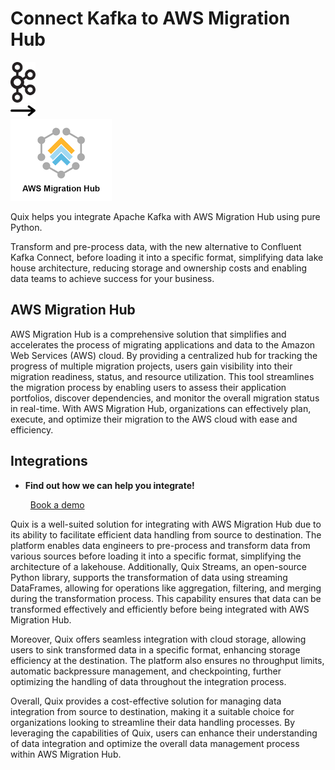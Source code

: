 # Connect Kafka to AWS Migration Hub

<div class="connect-images cards blog-grid-card" markdown>
<div>
<img src="../images/kafka_logo.png" width="40px" />
</div>
<div>
<img src="../images/arrow.svg" width="40px" />
</div>
<div>
<img src="./images/aws-migration-hub_1.jpg" />
</div>
</div>

Quix helps you integrate Apache Kafka with AWS Migration Hub using pure Python.

Transform and pre-process data, with the new alternative to Confluent Kafka Connect, before loading it into a specific format, simplifying data lake house architecture, reducing storage and ownership costs and enabling data teams to achieve success for your business.

## AWS Migration Hub

AWS Migration Hub is a comprehensive solution that simplifies and accelerates the process of migrating applications and data to the Amazon Web Services (AWS) cloud. By providing a centralized hub for tracking the progress of multiple migration projects, users gain visibility into their migration readiness, status, and resource utilization. This tool streamlines the migration process by enabling users to assess their application portfolios, discover dependencies, and monitor the overall migration status in real-time. With AWS Migration Hub, organizations can effectively plan, execute, and optimize their migration to the AWS cloud with ease and efficiency.

## Integrations

<div class="grid cards" markdown>

- __Find out how we can help you integrate!__

    <a class="md-button md-button--primary" href="https://quix.io/book-a-demo" target="_blank" style="margin:.5rem;">Book a demo</a>

</div>


Quix is a well-suited solution for integrating with AWS Migration Hub due to its ability to facilitate efficient data handling from source to destination. The platform enables data engineers to pre-process and transform data from various sources before loading it into a specific format, simplifying the architecture of a lakehouse. Additionally, Quix Streams, an open-source Python library, supports the transformation of data using streaming DataFrames, allowing for operations like aggregation, filtering, and merging during the transformation process. This capability ensures that data can be transformed effectively and efficiently before being integrated with AWS Migration Hub.

Moreover, Quix offers seamless integration with cloud storage, allowing users to sink transformed data in a specific format, enhancing storage efficiency at the destination. The platform also ensures no throughput limits, automatic backpressure management, and checkpointing, further optimizing the handling of data throughout the integration process.

Overall, Quix provides a cost-effective solution for managing data integration from source to destination, making it a suitable choice for organizations looking to streamline their data handling processes. By leveraging the capabilities of Quix, users can enhance their understanding of data integration and optimize the overall data management process within AWS Migration Hub.

